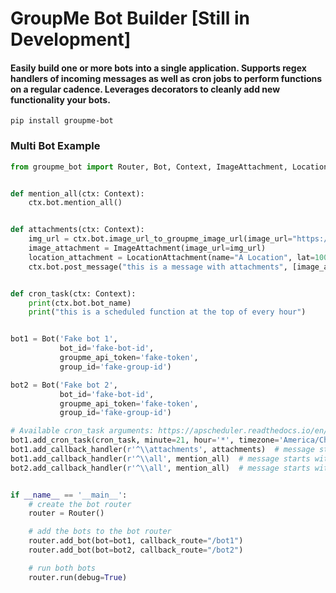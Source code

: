 # GroupMe Bot Builder [Still in Development]

#### Easily build one or more bots into a single application. Supports regex handlers of incoming messages as well as cron jobs to perform functions on a regular cadence. Leverages decorators to cleanly add new functionality your bots.


```
pip install groupme-bot
```

### Multi Bot Example

```python
from groupme_bot import Router, Bot, Context, ImageAttachment, LocationAttachment


def mention_all(ctx: Context):
    ctx.bot.mention_all()


def attachments(ctx: Context):
    img_url = ctx.bot.image_url_to_groupme_image_url(image_url="https://images.indianexpress.com/2020/12/Doodle.jpg")
    image_attachment = ImageAttachment(image_url=img_url)
    location_attachment = LocationAttachment(name="A Location", lat=100.000, lng=46.000)
    ctx.bot.post_message("this is a message with attachments", [image_attachment, location_attachment])


def cron_task(ctx: Context):
    print(ctx.bot.bot_name)
    print("this is a scheduled function at the top of every hour")


bot1 = Bot('Fake bot 1',
           bot_id='fake-bot-id',
           groupme_api_token='fake-token',
           group_id='fake-group-id')

bot2 = Bot('Fake bot 2',
           bot_id='fake-bot-id',
           groupme_api_token='fake-token',
           group_id='fake-group-id')

# Available cron_task arguments: https://apscheduler.readthedocs.io/en/stable/modules/triggers/cron.html
bot1.add_cron_task(cron_task, minute=21, hour='*', timezone='America/Chicago')
bot1.add_callback_handler(r'^\\attachments', attachments)  # message starts with the string '\attachments'
bot1.add_callback_handler(r'^\\all', mention_all)  # message starts with the string '\all'
bot2.add_callback_handler(r'^\\all', mention_all)  # message starts with the string '\all'


if __name__ == '__main__':
    # create the bot router
    router = Router()

    # add the bots to the bot router
    router.add_bot(bot=bot1, callback_route="/bot1")
    router.add_bot(bot=bot2, callback_route="/bot2")

    # run both bots
    router.run(debug=True)

```
